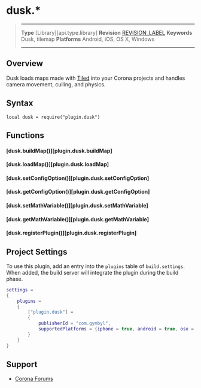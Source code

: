 # dusk.*

> --------------------- ------------------------------------------------------------------------------------------
> __Type__              [Library][api.type.library]
> __Revision__          [REVISION_LABEL](REVISION_URL)
> __Keywords__          Dusk, tilemap
> __Platforms__			    Android, iOS, OS X, Windows
> --------------------- ------------------------------------------------------------------------------------------

## Overview

Dusk loads maps made with [Tiled](http://mapeditor.org) into your Corona projects and handles camera movement, culling, and physics.


## Syntax

	local dusk = require("plugin.dusk")


## Functions

#### [dusk.buildMap()][plugin.dusk.buildMap]

#### [dusk.loadMap()][plugin.dusk.loadMap]

#### [dusk.setConfigOption()][plugin.dusk.setConfigOption]

#### [dusk.getConfigOption()][plugin.dusk.getConfigOption]

#### [dusk.setMathVariable()][plugin.dusk.setMathVariable]

#### [dusk.getMathVariable()][plugin.dusk.getMathVariable]

#### [dusk.registerPlugin()][plugin.dusk.registerPlugin]


## Project Settings

To use this plugin, add an entry into the `plugins` table of `build.settings`. When added, the build server will integrate the plugin during the build phase.

``````lua
settings =
{
	plugins =
	{
		["plugin.dusk"] =
		{
			publisherId = "com.gymbyl",
			supportedPlatforms = {iphone = true, android = true, osx = true, win32 = true},
		}
	}
}
``````


## Support

* [Corona Forums](https://forums.coronalabs.com/forum/604-gymbyl-coding/)